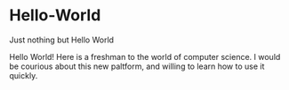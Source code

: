 # Hello-World
Just nothing but Hello World  


Hello World!
Here is a freshman to the world of computer science.
I would be courious about this new paltform, and willing to learn how to use it quickly.
